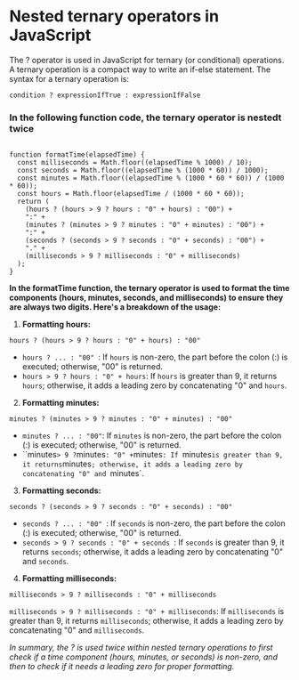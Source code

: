 
# Nested ternary operators in JavaScript

The ? operator is used in JavaScript for ternary (or conditional) operations. A ternary operation is a compact way to write an if-else statement. The syntax for a ternary operation is:

```
condition ? expressionIfTrue : expressionIfFalse

```

### In the following function code, the ternary operator is nestedt twice
```

function formatTime(elapsedTime) {
  const milliseconds = Math.floor((elapsedTime % 1000) / 10);
  const seconds = Math.floor((elapsedTime % (1000 * 60)) / 1000);
  const minutes = Math.floor((elapsedTime % (1000 * 60 * 60)) / (1000 * 60));
  const hours = Math.floor(elapsedTime / (1000 * 60 * 60));
  return (
    (hours ? (hours > 9 ? hours : "0" + hours) : "00") +
    ":" +
    (minutes ? (minutes > 9 ? minutes : "0" + minutes) : "00") +
    ":" +
    (seconds ? (seconds > 9 ? seconds : "0" + seconds) : "00") +
    "." +
    (milliseconds > 9 ? milliseconds : "0" + milliseconds)
  );
}
```
**In the formatTime function, the ternary operator is used to format the time components (hours, minutes, seconds, and milliseconds) to ensure they are always two digits. Here's a breakdown of the usage:**

1. **Formatting hours:**

```
hours ? (hours > 9 ? hours : "0" + hours) : "00"

```
- `hours ? ... : "00" `: If `hours` is non-zero, the part before the colon (:) is executed; otherwise, "00" is returned.
-  `hours > 9 ? hours : "0" + hours`: If `hours` is greater than 9, it returns `hours`; otherwise, it adds a leading zero by concatenating "0" and `hours`.

2. **Formatting minutes:**

```
minutes ? (minutes > 9 ? minutes : "0" + minutes) : "00"
```

- `minutes ? ... : "00"`: If `minutes` is non-zero, the part before the colon (:) is executed; otherwise, "00" is returned.
- ``minutes` > 9 ? `minutes` : "0" + `minutes`: If `minutes` is greater than 9, it returns `minutes`; otherwise, it adds a leading zero by concatenating "0" and `minutes`.

3. **Formatting seconds:**


```
seconds ? (seconds > 9 ? seconds : "0" + seconds) : "00"

```

- `seconds ? ... : "00" `: If `seconds` is non-zero, the part before the colon (:) is executed; otherwise, "00" is returned.
- `seconds > 9 ? seconds : "0" + seconds `: If `seconds` is greater than 9, it returns `seconds`; otherwise, it adds a leading zero by concatenating "0" and `seconds`.

4. **Formatting milliseconds:**
```
milliseconds > 9 ? milliseconds : "0" + milliseconds

```
`milliseconds > 9 ? milliseconds : "0" + milliseconds`: If `milliseconds` is greater than 9, it returns `milliseconds`; otherwise, it adds a leading zero by concatenating "0" and `milliseconds`.

*In summary, the ? is used twice within nested ternary operations to first check if a time component (hours, minutes, or seconds) is non-zero, and then to check if it needs a leading zero for proper formatting.*